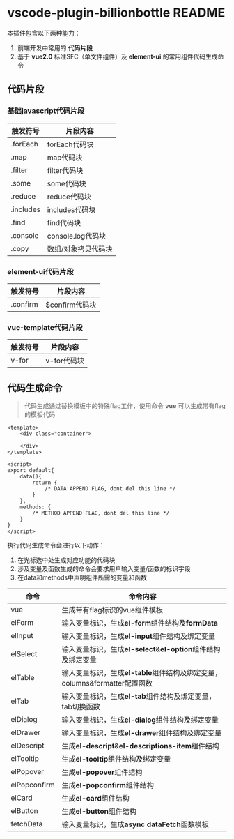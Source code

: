 # vscode-plugin-billionbottle README

本插件包含以下两种能力：
1. 前端开发中常用的 **代码片段** 
2. 基于 **vue2.0** 标准SFC（单文件组件）及 **element-ui** 的常用组件代码生成命令

## 代码片段

### 基础javascript代码片段

| 触发符号  | 片段内容            |
|-----------|---------------------|
| .forEach  | forEach代码块       |
| .map      | map代码块           |
| .filter   | filter代码块        |
| .some     | some代码块          |
| .reduce   | reduce代码块        |
| .includes | includes代码块      |
| .find     | find代码块          |
| .console  | console.log代码块   |
| .copy     | 数组/对象拷贝代码块 |

### element-ui代码片段

| 触发符号 | 片段内容       |
|----------|----------------|
| .confirm | $confirm代码块 |

### vue-template代码片段

| 触发符号 | 片段内容    |
|----------|-------------|
| v-for    | v-for代码块 |

## 代码生成命令

> 代码生成通过替换模板中的特殊flag工作，使用命令 **vue** 可以生成带有flag的模板代码

```vue
<template>
    <div class="container">

    </div>
</template>

<script>
export default{
    data(){
        return {
            /* DATA APPEND FLAG, dont del this line */
        }
    },
    methods: {
        /* METHOD APPEND FLAG, dont del this line */
    }
}
</script>
```

执行代码生成命令会进行以下动作：
1. 在光标选中处生成对应功能的代码块
2. 涉及变量及函数生成的命令会要求用户输入变量/函数的标识字段
3. 在data和methods中声明组件所需的变量和函数

| 命令         | 命令内容                                                                    |
|--------------|-----------------------------------------------------------------------------|
| vue          | 生成带有flag标识的vue组件模板                                               |
| elForm       | 输入变量标识，生成**el-form**组件结构及**formData**                         |
| elInput      | 输入变量标识，生成**el-input**组件结构及绑定变量                            |
| elSelect     | 输入变量标识，生成**el-select**&**el-option**组件结构及绑定变量             |
| elTable      | 输入变量标识，生成**el-table**组件结构及绑定变量，columns&formatter配置函数 |
| elTab        | 输入变量标识，生成**el-tab**组件结构及绑定变量，tab切换函数                 |
| elDialog     | 输入变量标识，生成**el-dialog**组件结构及绑定变量                           |
| elDrawer     | 输入变量标识，生成**el-drawer**组件结构及绑定变量                           |
| elDescript   | 生成**el-descript**&**el-descriptions-item**组件结构                        |
| elTooltip    | 生成**el-tooltip**组件结构及绑定变量                                        |
| elPopover    | 生成**el-popover**组件结构                                                  |
| elPopconfirm | 生成**el-popconfirm**组件结构                                               |
| elCard       | 生成**el-card**组件结构                                                     |
| elButton     | 生成**el-button**组件结构                                                   |
| fetchData    | 输入变量标识，生成**async dataFetch**函数模板                               |